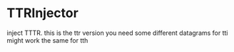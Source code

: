 # TTRInjector
inject TTTR. this is the ttr version you need some different datagrams for tti might work the same for tth
